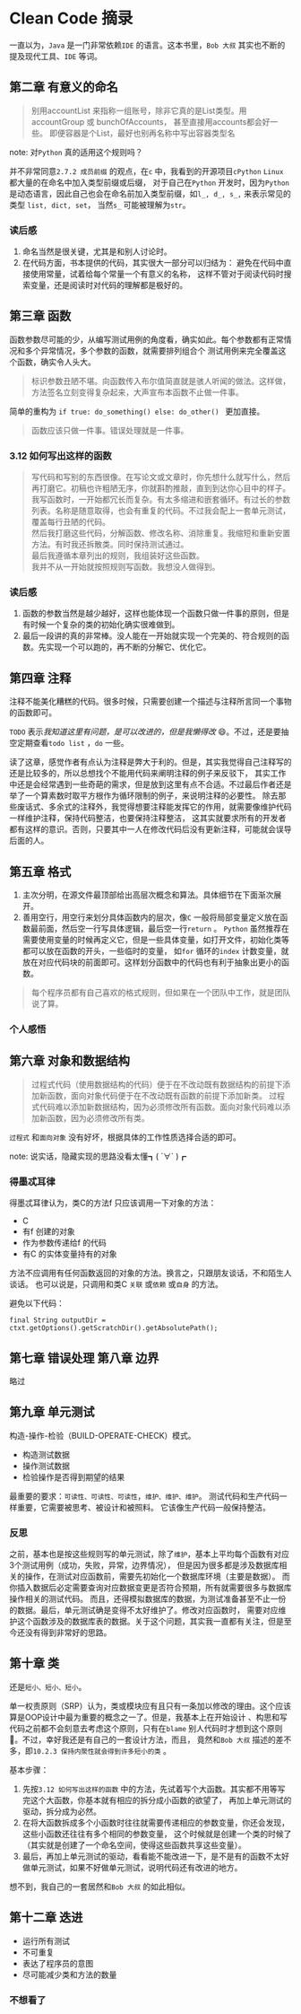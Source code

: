 #  Clean Code 摘录

一直以为，`Java` 是一门非常依赖`IDE` 的语言。这本书里，`Bob 大叔` 其实也不断的提及现代工具、`IDE` 等词。

## 第二章 有意义的命名

> 别用accountList 来指称一组账号，除非它真的是List类型。用accountGroup 或 bunchOfAccounts， 甚至直接用accounts都会好一些。
> 即便容器是个List，最好也别再名称中写出容器类型名

note: 对`Python` 真的适用这个规则吗？

并不非常同意`2.7.2 成员前缀` 的观点，在`c` 中，我看到的开源项目`cPython` `Linux` 都大量的在命名中加入类型前缀或后缀，
对于自己在`Python` 开发时，因为`Python` 是动态语言，因此自己也会在命名前加入类型前缀，如`l_, d_, s_,` 来表示常见的类型
`list, dict, set`， 当然`s_` 可能被理解为`str`。

### 读后感

1. 命名当然是很关键，尤其是和别人讨论时。
2. 在代码方面，书本提供的代码，其实很大一部分可以归结为： 避免在代码中直接使用常量，试着给每个常量一个有意义的名称，
	这样不管对于阅读代码时搜索变量，还是阅读时对代码的理解都是极好的。

## 第三章 函数

函数参数尽可能的少，从编写测试用例的角度看，确实如此。每个参数都有正常情况和多个异常情况，多个参数的函数，就需要排列组合个
测试用例来完全覆盖这个函数，确实令人头大。

> 标识参数丑陋不堪。向函数传入布尔值简直就是骇人听闻的做法。这样做，方法签名立刻变得复杂起来，大声宣布本函数不止做一件事。

简单的重构为 `if true: do_something() else: do_other() ` 更加直接。

> 函数应该只做一件事。错误处理就是一件事。


### 3.12 如何写出这样的函数

> 写代码和写别的东西很像。在写论文或文章时，你先想什么就写什么，然后再打磨它。初稿也许粗陋无序，你就斟酌推敲，直到到达你心目中的样子。  
我写函数时，一开始都冗长而复杂。有太多缩进和嵌套循环。有过长的参数列表。名称是随意取得，也会有重复的代码。不过我会配上一套单元测试，覆盖每行丑陋的代码。  
然后我打磨这些代码，分解函数、修改名称、消除重复。我缩短和重新安置方法。有时我还拆散类。同时保持测试通过。  
最后我遵循本章列出的规则，我组装好这些函数。  
我并不从一开始就按照规则写函数。我想没人做得到。  

### 读后感

1. 函数的参数当然是越少越好，这样也能体现一个函数只做一件事的原则，但是有时候一个复杂的类的初始化确实很难做到。
2. 最后一段讲的真的非常棒。没人能在一开始就实现一个完美的、符合规则的函数。先实现一个可以跑的，再不断的分解它、优化它。


## 第四章 注释

注释不能美化糟糕的代码。很多时候，只需要创建一个描述与注释所言同一个事物的函数即可。

`TODO` 表示*我知道这里有问题，是可以改进的，但是我懒得改* 😄。不过，还是要抽空定期查看`todo list` ，`do` 一些。

读了这章，感觉作者有点认为注释是弊大于利的。但是，其实我觉得自己注释写的还是比较多的，所以总想找个不能用代码来阐明注释的例子来反驳下，
其实工作中还是会经常遇到一些奇葩的需求，但是放到这里有点不合适。不过最后作者还是举了一个算素数时取平方根作为循环限制的例子，来说明注释的必要性。
除去那些废话式、多余式的注释外，我觉得想要注释能发挥它的作用，就需要像维护代码一样维护注释，保持代码整洁，也要保持注释整洁，
这其实就要求所有的开发者都有这样的意识。否则，只要其中一人在修改代码后没有更新注释，可能就会误导后面的人。


## 第五章 格式

1. 主次分明，在源文件最顶部给出高层次概念和算法。具体细节在下面渐次展开。
2.  善用空行，用空行来划分具体函数内的层次，像`C` 一般将局部变量定义放在函数最前面，然后空一行写具体逻辑，最后空一行`return` 。
	`Python` 虽然推荐在需要使用变量的时候再定义它，但是一些具体变量，如打开文件，初始化类等都可以放在函数的开头，一些临时的变量，
	如`for` 循环的`index` 计数变量，就放在对应代码块的前面即可。这样划分函数中的代码也有利于抽象出更小的函数。  

> 每个程序员都有自己喜欢的格式规则，但如果在一个团队中工作，就是团队说了算。

### 个人感悟



## 第六章 对象和数据结构

> 过程式代码（使用数据结构的代码）便于在不改动既有数据结构的前提下添加新函数，面向对象代码便于在不改动既有函数的前提下添加新类。
> 过程式代码难以添加新数据结构，因为必须修改所有函数。面向对象代码难以添加新函数，因为必须修改所有类。

`过程式` 和`面向对象` 没有好坏，根据具体的工作性质选择合适的即可。

note: 说实话，隐藏实现的思路没看太懂┓( ´∀` )┏

### 得墨忒耳律

得墨忒耳律认为，类C的方法f 只应该调用一下对象的方法：

- C
- 有f 创建的对象
- 作为参数传递给f 的代码
- 有C 的实体变量持有的对象

方法不应调用有任何函数返回的对象的方法。换言之，只跟朋友谈话，不和陌生人谈话。
也可以说是，只调用和类C `关联` 或`依赖` 或`自身` 的方法。

避免以下代码：

```
final String outputDir = ctxt.getOptions().getScratchDir().getAbsolutePath();
```

## 第七章 错误处理 第八章 边界

略过

## 第九章 单元测试

构造-操作-检验（BUILD-OPERATE-CHECK）模式。

- 构造测试数据
- 操作测试数据
- 检验操作是否得到期望的结果

最重要的要求：`可读性、可读性、可读性`，`维护、维护、维护`。 测试代码和生产代码一样重要，它需要被思考、被设计和被照料。
它该像生产代码一般保持整洁。

### 反思

之前，基本也是按这些规则写的单元测试，除了`维护`，基本上平均每个函数有对应3个测试用例（成功，失败，异常，边界情况），
但是因为很多都是涉及数据库相关的操作，在测试对应函数前，需要先初始化一个数据库环境（主要是数据）。
而你插入数据后必定需要查询对应数据变更是否符合预期，所有就需要很多与数据库操作相关的测试代码。
而且，还得模拟数据库的数据，为测试准备甚至不止一份的数据。最后，单元测试确是变得不太好维护了。修改对应函数时，
需要对应维护这个函数涉及的数据库表的数据。关于这个问题，其实我一直都有关注，但是至今还没有得到非常好的思路。


## 第十章 类

还是`短小、短小、短小`。

单一权责原则（SRP）认为，类或模块应有且只有一条加以修改的理由。这个应该算是OOP设计中最为重要的概念之一了。但是，我基本上在开始设计
、构思和写代码之前都不会刻意去考虑这个原则，只有在`blame` 别人代码时才想到这个原则😬。不过，幸好我还是有自己的一套设计方法，而且，
竟然和`Bob 大叔` 描述的差不多，即`10.2.3 保持内聚性就会得到许多短小的类` 。

基本步骤：

1. 先按`3.12 如何写出这样的函数` 中的方法，先试着写个大函数。其实都不用等写完这个大函数，你基本就有相应的拆分成小函数的欲望了，
	再加上单元测试的驱动，拆分成为必然。
2. 在将大函数拆成多个小函数时往往就需要传递相应的参数变量，你还会发现，这些小函数还往往有多个相同的参数变量，
	这个时候就是创建一个类的时候了（其实就是创建了一个命名空间，使得这些函数共享这些变量）。
3. 最后，再加上单元测试的驱动，看看能不能改进一下，是不是有的函数不太好做单元测试，如果不好做单元测试，说明代码还有改进的地方。

想不到，我自己的一套居然和`Bob 大叔` 的如此相似。


## 第十二章 迭进

- 运行所有测试
- 不可重复
- 表达了程序员的意图
- 尽可能减少类和方法的数量


### 不想看了





